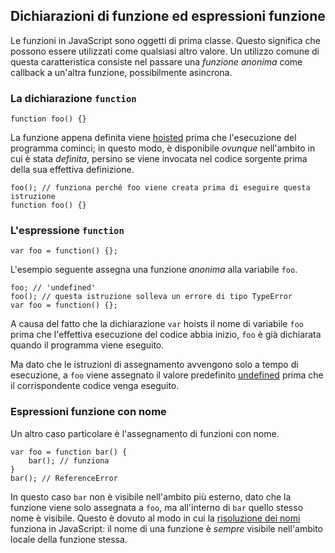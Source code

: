 ## Dichiarazioni di funzione ed espressioni funzione

Le funzioni in JavaScript sono oggetti di prima classe. Questo significa che possono essere utilizzati come qualsiasi altro valore. Un utilizzo comune di questa caratteristica consiste nel passare una *funzione anonima* come callback a un'altra funzione, possibilmente asincrona.

### La dichiarazione `function`

    function foo() {}

La funzione appena definita viene [hoisted](#function.scopes) prima che l'esecuzione del programma cominci; in questo modo, è disponibile *ovunque* nell'ambito in cui è stata *definita*, persino se viene invocata nel codice sorgente prima della sua effettiva definizione.

    foo(); // funziona perché foo viene creata prima di eseguire questa istruzione
    function foo() {}

### L'espressione `function`

    var foo = function() {};

L'esempio seguente assegna una funzione *anonima* alla variabile `foo`. 

    foo; // 'undefined'
    foo(); // questa istruzione solleva un errore di tipo TypeError
    var foo = function() {};

A causa del fatto che la dichiarazione `var` hoists il nome di variabile `foo` prima che l'effettiva esecuzione del codice abbia inizio, `foo` è già dichiarata quando il programma viene eseguito.

Ma dato che le istruzioni di assegnamento avvengono solo a tempo di esecuzione, a `foo` viene assegnato il valore predefinito [undefined](#core.undefined) prima che il corrispondente codice venga eseguito.

### Espressioni funzione con nome

Un altro caso particolare è l'assegnamento di funzioni con nome.

    var foo = function bar() {
        bar(); // funziona
    }
    bar(); // ReferenceError

In questo caso `bar` non è visibile nell'ambito più esterno, dato che la funzione viene solo assegnata a `foo`, ma all'interno di `bar` quello stesso nome è visibile. Questo è dovuto al modo in cui la [risoluzione dei nomi](#function.scopes) funziona in JavaScript: il nome di una funzione è *sempre* visibile nell'ambito locale della funzione stessa.
